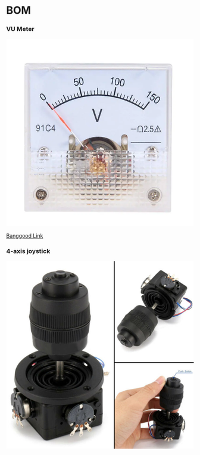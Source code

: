 # BOM

### VU Meter

![VU Meter](https://github.com/microcontrollersig/KerbalConsole/raw/main/BOM/vumeter1.jpg)

[Banggood Link](https://au.banggood.com/DC-Voltmeter-91C4-DC-5V-10V-20V-50V-Analog-Panel-Volt-Voltage-Meter-Voltmeter-Gauge--p-1592849.html?gmcCountry=AU&currency=AUD&createTmp=1&ID=519957&cur_warehouse=CN)

### 4-axis joystick

![4-axis joystick](https://github.com/microcontrollersig/KerbalConsole/raw/main/BOM/4axisjoystick.jpg)

